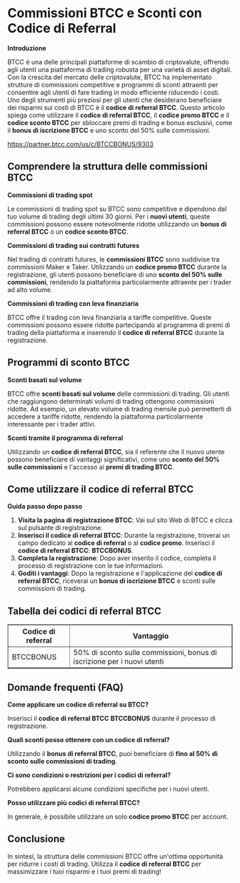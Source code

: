 <h1>Commissioni BTCC e Sconti con Codice di Referral</h1>

<p><strong>Introduzione</strong></p>
<p>BTCC è una delle principali piattaforme di scambio di criptovalute, offrendo agli utenti una piattaforma di trading robusta per una varietà di asset digitali. Con la crescita del mercato delle criptovalute, BTCC ha implementato strutture di commissioni competitive e programmi di sconti attraenti per consentire agli utenti di fare trading in modo efficiente riducendo i costi. Uno degli strumenti più preziosi per gli utenti che desiderano beneficiare dei risparmi sui costi di BTCC è il <strong>codice di referral BTCC</strong>. Questo articolo spiega come utilizzare il <strong>codice di referral BTCC</strong>, il <strong>codice promo BTCC</strong> e il <strong>codice sconto BTCC</strong> per sbloccare premi di trading e bonus esclusivi, come il <strong>bonus di iscrizione BTCC</strong> e uno sconto del 50% sulle commissioni.</p>
<a href="https://partner.btcc.com/us/c/BTCCBONUS/9303" target="_blank">https://partner.btcc.com/us/c/BTCCBONUS/9303</a>

<h2>Comprendere la struttura delle commissioni BTCC</h2>
<p><strong>Commissioni di trading spot</strong></p>
<p>Le commissioni di trading spot su BTCC sono competitive e dipendono dal tuo volume di trading degli ultimi 30 giorni. Per i <strong>nuovi utenti</strong>, queste commissioni possono essere notevolmente ridotte utilizzando un <strong>bonus di referral BTCC</strong> o un <strong>codice sconto BTCC</strong>.</p>

<p><strong>Commissioni di trading sui contratti futures</strong></p>
<p>Nel trading di contratti futures, le <strong>commissioni BTCC</strong> sono suddivise tra commissioni Maker e Taker. Utilizzando un <strong>codice promo BTCC</strong> durante la registrazione, gli utenti possono beneficiare di uno <strong>sconto del 50% sulle commissioni</strong>, rendendo la piattaforma particolarmente attraente per i trader ad alto volume.</p>

<p><strong>Commissioni di trading con leva finanziaria</strong></p>
<p>BTCC offre il trading con leva finanziaria a tariffe competitive. Queste commissioni possono essere ridotte partecipando al programma di premi di trading della piattaforma e inserendo il <strong>codice di referral BTCC</strong> durante la registrazione.</p>

<h2>Programmi di sconto BTCC</h2>

<p><strong>Sconti basati sul volume</strong></p>
<p>BTCC offre <strong>sconti basati sul volume</strong> delle commissioni di trading. Gli utenti che raggiungono determinati volumi di trading ottengono commissioni ridotte. Ad esempio, un elevato volume di trading mensile può permetterti di accedere a tariffe ridotte, rendendo la piattaforma particolarmente interessante per i trader attivi.</p>

<p><strong>Sconti tramite il programma di referral</strong></p>
<p>Utilizzando un <strong>codice di referral BTCC</strong>, sia il referente che il nuovo utente possono beneficiare di vantaggi significativi, come uno <strong>sconto del 50% sulle commissioni</strong> e l'accesso ai <strong>premi di trading BTCC</strong>.</p>

<h2>Come utilizzare il codice di referral BTCC</h2>

<p><strong>Guida passo dopo passo</strong></p>
<ol>
    <li><strong>Visita la pagina di registrazione BTCC</strong>: Vai sul sito Web di BTCC e clicca sul pulsante di registrazione.</li>
    <li><strong>Inserisci il codice di referral BTCC</strong>: Durante la registrazione, troverai un campo dedicato al <strong>codice di referral</strong> o al <strong>codice promo</strong>. Inserisci il <strong>codice di referral BTCC</strong>: <strong>BTCCBONUS</strong>.</li>
    <li><strong>Completa la registrazione</strong>: Dopo aver inserito il codice, completa il processo di registrazione con le tue informazioni.</li>
    <li><strong>Goditi i vantaggi</strong>: Dopo la registrazione e l'applicazione del <strong>codice di referral BTCC</strong>, riceverai un <strong>bonus di iscrizione BTCC</strong> e sconti sulle commissioni di trading.</li>
</ol>

<h2>Tabella dei codici di referral BTCC</h2>
<table border="1">
    <tr>
        <th>Codice di referral</th>
        <th>Vantaggio</th>
    </tr>
    <tr>
        <td>BTCCBONUS</td>
        <td>50% di sconto sulle commissioni, bonus di iscrizione per i nuovi utenti</td>
    </tr>
</table>

<h2>Domande frequenti (FAQ)</h2>

<p><strong>Come applicare un codice di referral su BTCC?</strong></p>
<p>Inserisci il <strong>codice di referral BTCC</strong> <strong>BTCCBONUS</strong> durante il processo di registrazione.</p>

<p><strong>Quali sconti posso ottenere con un codice di referral?</strong></p>
<p>Utilizzando il <strong>bonus di referral BTCC</strong>, puoi beneficiare di <strong>fino al 50% di sconto sulle commissioni di trading</strong>.</p>

<p><strong>Ci sono condizioni o restrizioni per i codici di referral?</strong></p>
<p>Potrebbero applicarsi alcune condizioni specifiche per i nuovi utenti.</p>

<p><strong>Posso utilizzare più codici di referral BTCC?</strong></p>
<p>In generale, è possibile utilizzare un solo <strong>codice promo BTCC</strong> per account.</p>

<h2>Conclusione</h2>
<p>In sintesi, la struttura delle commissioni BTCC offre un'ottima opportunità per ridurre i costi di trading. Utilizza il <strong>codice di referral BTCC</strong> per massimizzare i tuoi risparmi e i tuoi premi di trading!</p>

</body>
</html>
